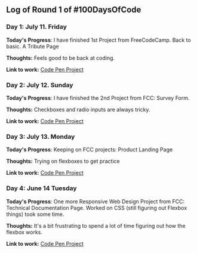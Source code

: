 ## Log of Round 1 of #100DaysOfCode

### Day 1: July 11. Friday

**Today's Progress**: I have finished 1st Project from FreeCodeCamp. Back to basic. A Tribute Page

**Thoughts:** Feels good to be back at coding.

**Link to work:** [Code Pen Project](https://codepen.io/papawlo/pen/KKVeNNx)

### Day 2: July 12. Sunday

**Today's Progress**: I have finished the 2nd Project from FCC: Survey Form.

**Thoughts:** Checkboxes and radio inputs are always tricky.

**Link to work:** [Code Pen Project](https://codepen.io/papawlo/full/qBbKrZJ)

### Day 3: July 13. Monday

**Today's Progress**: Keeping on FCC projects: Product Landing Page

**Thoughts:** Trying on flexboxes to get practice

**Link to work:** [Code Pen Project](https://codepen.io/papawlo/full/qBbygOw)

### Day 4: June 14 Tuesday

**Today's Progress**: One more Responsive Web Design Project from FCC: Technical Documentation Page. Worked on CSS (still figuring out Flexbox things) took some time.

**Thoughts:** It's a bit frustrating to spend a lot of time figuring out how the flexbox works.

**Link to work:** [Code Pen Project](https://codepen.io/papawlo/full/ExPeWWw)
